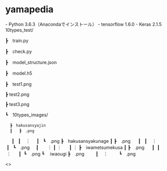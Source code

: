 # yamapedia

<version>
- Python 3.6.3（Anacondaでインストール）
- tensorflow 1.6.0
- Keras 2.1.5

<directory>
10types_test/
  
  ┣　train.py
  
  ┣　check.py
  
  ┣　model_structure.json
  
  ┣　model.h5
  
  ┣　test1.png
  
  ┣  test2.png
  
  ┣  test3.png
  
  ┗　10types_images/
  
      ┣　hakusansyajin
      ┃   ┣　.png
      ┃   ┃    ︙
      ┃   ┗　.png
      ┣　hakusansyakunage
      ┃   ┣　.png
      ┃   ┃    ︙
      ┃   ┗　.png
      ┃        ︙
      ┃        ︙
      ┃        ︙
      ┣　iwametsumekusa
      ┃   ┣　.png
      ┃   ┃    ︙
      ┃   ┗　.png
      ┗ 　iwaougi
          ┣　.png
          ┃    ︙
          ┗　.png
  
  <>
  

